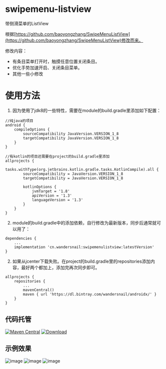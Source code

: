 # swipemenu-listview
带侧滑菜单的ListView

根据[https://github.com/baoyongzhang/SwipeMenuListView](https://github.com/baoyongzhang/SwipeMenuListView)修改而来。

修改内容：

- 有条目菜单打开时，触摸任意位置关闭条目。
- 优化手势加速开启、关闭条目菜单。
- 其他一些小修改

# 使用方法
1. 因为使用了jdk8的一些特性，需要在module的build.gradle里添加如下配置：
```
//纯java的项目
android {
	compileOptions {
		sourceCompatibility JavaVersion.VERSION_1_8
		targetCompatibility JavaVersion.VERSION_1_8
	}
}

//有kotlin的项目还需要在project的build.gradle里添加
allprojects {
    tasks.withType(org.jetbrains.kotlin.gradle.tasks.KotlinCompile).all {
        sourceCompatibility = JavaVersion.VERSION_1_8
        targetCompatibility = JavaVersion.VERSION_1_8

        kotlinOptions {
            jvmTarget = '1.8'
            apiVersion = '1.3'
            languageVersion = '1.3'
        }
    }
}
```

2. module的build.gradle中的添加依赖，自行修改为最新版本，同步后通常就可以用了：
```
dependencies {
	...
	implementation 'cn.wandersnail:swipemenulistview:latestVersion'
}
```

2. 如果从jcenter下载失败。在project的build.gradle里的repositories添加内容，最好两个都加上，添加完再次同步即可。
```
allprojects {
	repositories {
		...
		mavenCentral()
		maven { url 'https://dl.bintray.com/wandersnail/androidx/' }
	}
}
```

## 代码托管
[![Maven Central](https://maven-badges.herokuapp.com/maven-central/cn.wandersnail/swipemenu-listview/badge.svg)](https://maven-badges.herokuapp.com/maven-central/cn.wandersnail/swipemenu-listview)
[![Download](https://api.bintray.com/packages/wandersnail/androidx/swipemenu-listview/images/download.svg) ](https://bintray.com/wandersnail/androidx/swipemenu-listview/_latestVersion)

## 示例效果
![image](https://github.com/wandersnail/swipemenu-listview/blob/master/screenshot/device-2018-05-27-191134.png)
![image](https://github.com/wandersnail/swipemenu-listview/blob/master/screenshot/device-2018-05-27-191220.png)
![image](https://github.com/wandersnail/swipemenu-listview/blob/master/screenshot/device-2018-05-27-191233.png)